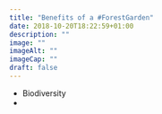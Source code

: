 ```yaml
---
title: "Benefits of a #ForestGarden"
date: 2018-10-20T18:22:59+01:00
description: ""
image: ""
imageAlt: ""
imageCap: ""
draft: false
---
```


* Biodiversity
* 
